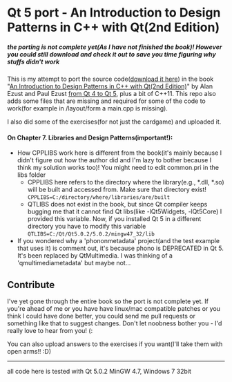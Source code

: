 Qt 5 port - An Introduction to Design Patterns in C++ with Qt(2nd Edition)
=========

##### the porting is not complete yet(As I have not finished the book)! However you could still download and check it out to save you time figuring why stuffs didn't work

This is my attempt to port the source code([download it here](http://www.ics.com/designpatterns/dist/src.tar.gz
)) in the book "[An Introduction to Design Patterns in C++ with Qt(2nd Edition)](http://www.amazon.com/Introduction-Patterns-Prentice-Software-Development/dp/0132826453/)" by Alan Ezust and Paul Ezust [from Qt 4 to Qt 5](http://qt-project.org/wiki/Transition_from_Qt_4.x_to_Qt5), plus a bit of C++11. This repo also adds some files that are missing and required for some of the code to work(for example in /layout/form a main.cpp is missing).

I also did some of the exercises(for not just the cardgame) and uploaded it.

#### On Chapter 7. Libraries and Design Patterns(important!):
* How CPPLIBS work here is different from the book(it's mainly because I didn't figure out how the author did and I'm lazy to bother because I think my solution works too)! You might need to edit common.pri in the libs folder 
   - CPPLIBS here refers to the directory where the library(e.g., *.dll, *.so) will be built and accessed from. Make sure that directory exist! `CPPLIBS=C:/directory/where/libraries/are/built`
   - QTLIBS does not exist in the book, but since Qt compiler keeps bugging me that it cannot find Qt libs(like -lQt5Widgets, -lQt5Core) I provided this variable. Now, if you installed Qt 5 in a different directory you have to modify this variable `QTLIBS=C:/Qt/Qt5.0.2/5.0.2/mingw47_32/lib`
* If you wondered why a 'phononmetadata' project(and the test example that uses it) is comment out, it's because phono is DEPRECATED in Qt 5. It's been replaced by QtMultimedia. I was thinking of a 'qmultimediametadata' but maybe not...

  
Contribute
-----------

I've yet gone through the entire book so the port is not complete yet. If you're ahead of me or you have have linux/mac compatible patches or you think I could have done better, you could send me pull requests or something like that to suggest changes. Don't let noobness bother you - I'd really love to hear from you! (: 

You can also upload answers to the exercises if you want(I'll take them with open arms!! :D)

----------------------

all code here is tested with Qt 5.0.2 MinGW 4.7, Windows 7 32bit
